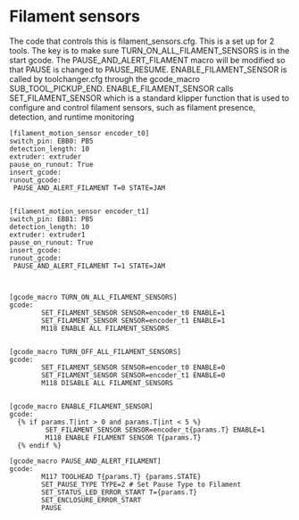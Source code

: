 # Filament sensors #

The code that controls this is filament_sensors.cfg. This is a set up for 2 tools. The key is to make sure TURN_ON_ALL_FILAMENT_SENSORS is in the start gcode. The PAUSE_AND_ALERT_FILAMENT macro will be modified so that PAUSE is changed to PAUSE_RESUME. ENABLE_FILAMENT_SENSOR is called by toolchanger.cfg through the gcode_macro SUB_TOOL_PICKUP_END. ENABLE_FILAMENT_SENSOR calls SET_FILAMENT_SENSOR which is a standard klipper function that is used to configure and control filament sensors, such as filament presence, detection, and runtime monitoring

```
[filament_motion_sensor encoder_t0]
switch_pin: EBB0: PB5
detection_length: 10
extruder: extruder
pause_on_runout: True
insert_gcode:
runout_gcode:
 PAUSE_AND_ALERT_FILAMENT T=0 STATE=JAM  


[filament_motion_sensor encoder_t1]
switch_pin: EBB1: PB5
detection_length: 10
extruder: extruder1
pause_on_runout: True
insert_gcode:
runout_gcode:
 PAUSE_AND_ALERT_FILAMENT T=1 STATE=JAM  



[gcode_macro TURN_ON_ALL_FILAMENT_SENSORS]
gcode:
        SET_FILAMENT_SENSOR SENSOR=encoder_t0 ENABLE=1
        SET_FILAMENT_SENSOR SENSOR=encoder_t1 ENABLE=1
        M118 ENABLE ALL FILAMENT_SENSORS


[gcode_macro TURN_OFF_ALL_FILAMENT_SENSORS]
gcode:
        SET_FILAMENT_SENSOR SENSOR=encoder_t0 ENABLE=0
        SET_FILAMENT_SENSOR SENSOR=encoder_t1 ENABLE=0
        M118 DISABLE ALL FILAMENT_SENSORS


[gcode_macro ENABLE_FILAMENT_SENSOR]
gcode:
  {% if params.T|int > 0 and params.T|int < 5 %}
         SET_FILAMENT_SENSOR SENSOR=encoder_t{params.T} ENABLE=1
         M118 ENABLE FILAMENT SENSOR T{params.T}
  {% endif %}

[gcode_macro PAUSE_AND_ALERT_FILAMENT]
gcode:
        M117 TOOLHEAD T{params.T} {params.STATE}
        SET_PAUSE_TYPE TYPE=2 # Set Pause Type to Filament
        SET_STATUS_LED_ERROR_START T={params.T}
        SET_ENCLOSURE_ERROR_START
        PAUSE
```
